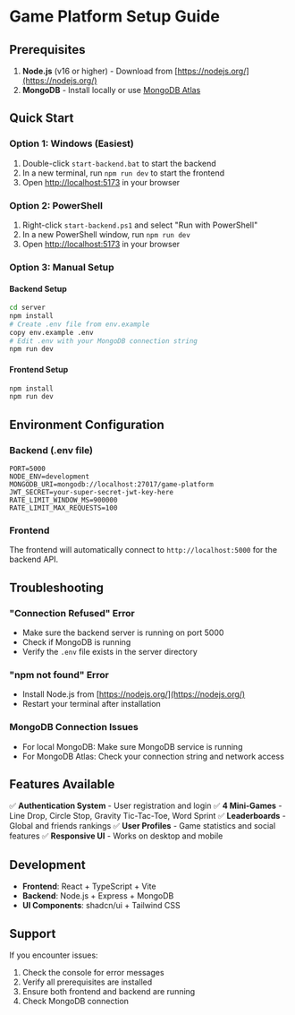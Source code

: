 # Game Platform Setup Guide

## Prerequisites

1. **Node.js** (v16 or higher) - Download from [https://nodejs.org/](https://nodejs.org/)
2. **MongoDB** - Install locally or use [MongoDB Atlas](https://www.mongodb.com/atlas)

## Quick Start

### Option 1: Windows (Easiest)
1. Double-click `start-backend.bat` to start the backend
2. In a new terminal, run `npm run dev` to start the frontend
3. Open [http://localhost:5173](http://localhost:5173) in your browser

### Option 2: PowerShell
1. Right-click `start-backend.ps1` and select "Run with PowerShell"
2. In a new PowerShell window, run `npm run dev`
3. Open [http://localhost:5173](http://localhost:5173) in your browser

### Option 3: Manual Setup

#### Backend Setup
```bash
cd server
npm install
# Create .env file from env.example
copy env.example .env
# Edit .env with your MongoDB connection string
npm run dev
```

#### Frontend Setup
```bash
npm install
npm run dev
```

## Environment Configuration

### Backend (.env file)
```env
PORT=5000
NODE_ENV=development
MONGODB_URI=mongodb://localhost:27017/game-platform
JWT_SECRET=your-super-secret-jwt-key-here
RATE_LIMIT_WINDOW_MS=900000
RATE_LIMIT_MAX_REQUESTS=100
```

### Frontend
The frontend will automatically connect to `http://localhost:5000` for the backend API.

## Troubleshooting

### "Connection Refused" Error
- Make sure the backend server is running on port 5000
- Check if MongoDB is running
- Verify the `.env` file exists in the server directory

### "npm not found" Error
- Install Node.js from [https://nodejs.org/](https://nodejs.org/)
- Restart your terminal after installation

### MongoDB Connection Issues
- For local MongoDB: Make sure MongoDB service is running
- For MongoDB Atlas: Check your connection string and network access

## Features Available

✅ **Authentication System** - User registration and login
✅ **4 Mini-Games** - Line Drop, Circle Stop, Gravity Tic-Tac-Toe, Word Sprint
✅ **Leaderboards** - Global and friends rankings
✅ **User Profiles** - Game statistics and social features
✅ **Responsive UI** - Works on desktop and mobile

## Development

- **Frontend**: React + TypeScript + Vite
- **Backend**: Node.js + Express + MongoDB
- **UI Components**: shadcn/ui + Tailwind CSS

## Support

If you encounter issues:
1. Check the console for error messages
2. Verify all prerequisites are installed
3. Ensure both frontend and backend are running
4. Check MongoDB connection
